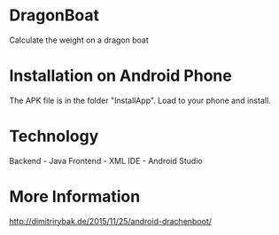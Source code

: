 # DragonBoat
Calculate the weight on a dragon boat

# Installation on Android Phone
The APK file is in the folder "InstallApp".
Load to your phone and install.

# Technology
Backend - Java
Frontend - XML
IDE - Android Studio

# More Information
http://dimitrirybak.de/2015/11/25/android-drachenboot/
